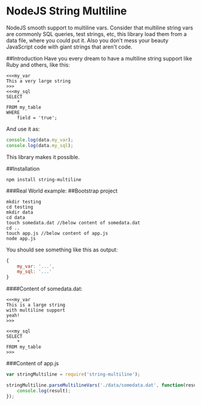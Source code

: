 # NodeJS String Multiline
NodeJS smooth support to multiline vars. Consider that multiline string vars
are commonly SQL queries, test strings, etc, this library load them from a
data file, where you could put it. Also you don't mess your beauty
JavaScript code with giant strings that aren't code.


##Introduction
Have you every dream to have a multiline
string support like Ruby and others, like this:
```
<<<my_var
This a very large string
>>>
<<<my_sql
SELECT
    *
FROM my_table
WHERE
    field = 'true';
```

And use it as:
```js
console.log(data.my_var);
console.log(data.my_sql);
```

This library makes it possible.

##Installation
```
npm install string-multiline
```


###Real World example:
##Bootstrap project
```
mkdir testing
cd testing
mkdir data
cd data
touch somedata.dat //below content of somedata.dat
cd ..
touch app.js //below content of app.js
node app.js
```

You should see something like this as output:
```js
{
    my_var: '...',
    my_sql: '...'
}
```

####Content of somedata.dat:
```
<<<my_var
This is a large string
with multiline support
yeah!
>>>

<<<my_sql
SELECT
    *
FROM my_table
>>>
```

###Content of app.js
```js
var stringMultiline = require('string-multiline');

stringMultiline.parseMultilineVars('./data/somedata.dat', function(result){
    console.log(result);
});
```
